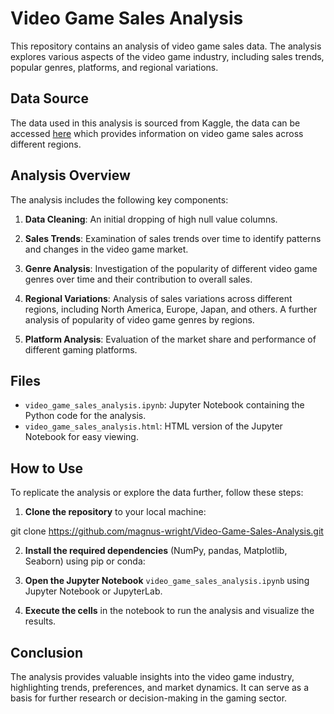 # Video Game Sales Analysis

This repository contains an analysis of video game sales data. The analysis explores various aspects of the video game industry, including sales trends, popular genres, platforms, and regional variations.

## Data Source

The data used in this analysis is sourced from Kaggle, the data can be accessed [here](https://www.kaggle.com/datasets/rush4ratio/video-game-sales-with-ratings) which provides information on video game sales across different regions.

## Analysis Overview

The analysis includes the following key components:

1. **Data Cleaning**: An initial dropping of high null value columns.

2. **Sales Trends**: Examination of sales trends over time to identify patterns and changes in the video game market. 

3. **Genre Analysis**: Investigation of the popularity of different video game genres over time and their contribution to overall sales.

4. **Regional Variations**: Analysis of sales variations across different regions, including North America, Europe, Japan, and others. A further analysis of popularity of video game genres by regions.
   
5. **Platform Analysis**: Evaluation of the market share and performance of different gaming platforms.


## Files

- `video_game_sales_analysis.ipynb`: Jupyter Notebook containing the Python code for the analysis.
- `video_game_sales_analysis.html`: HTML version of the Jupyter Notebook for easy viewing.

## How to Use

To replicate the analysis or explore the data further, follow these steps:

1. **Clone the repository** to your local machine:

git clone https://github.com/magnus-wright/Video-Game-Sales-Analysis.git


2. **Install the required dependencies** (NumPy, pandas, Matplotlib, Seaborn) using pip or conda:


3. **Open the Jupyter Notebook** `video_game_sales_analysis.ipynb` using Jupyter Notebook or JupyterLab.

4. **Execute the cells** in the notebook to run the analysis and visualize the results.

## Conclusion

The analysis provides valuable insights into the video game industry, highlighting trends, preferences, and market dynamics. It can serve as a basis for further research or decision-making in the gaming sector.
